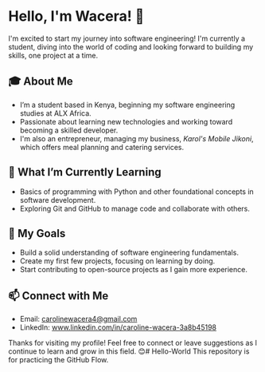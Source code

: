# Hello, I'm Wacera! 👋

I'm excited to start my journey into software engineering! I'm currently a student, diving into the world of coding and looking forward to building my skills, one project at a time. 

## 🎓 About Me
- I’m a student based in Kenya, beginning my software engineering studies at ALX Africa.
- Passionate about learning new technologies and working toward becoming a skilled developer.
- I'm also an entrepreneur, managing my business, *Karol's Mobile Jikoni*, which offers meal planning and catering services.

## 🌱 What I’m Currently Learning
- Basics of programming with Python and other foundational concepts in software development.
- Exploring Git and GitHub to manage code and collaborate with others.

## 🎯 My Goals
- Build a solid understanding of software engineering fundamentals.
- Create my first few projects, focusing on learning by doing.
- Start contributing to open-source projects as I gain more experience.

## 📫 Connect with Me
- Email: carolinewacera4@gmail.com
- LinkedIn: www.linkedin.com/in/caroline-wacera-3a8b45198

Thanks for visiting my profile! Feel free to connect or leave suggestions as I continue to learn and grow in this field. 😊# Hello-World
This repository is for practicing the GitHub Flow.

